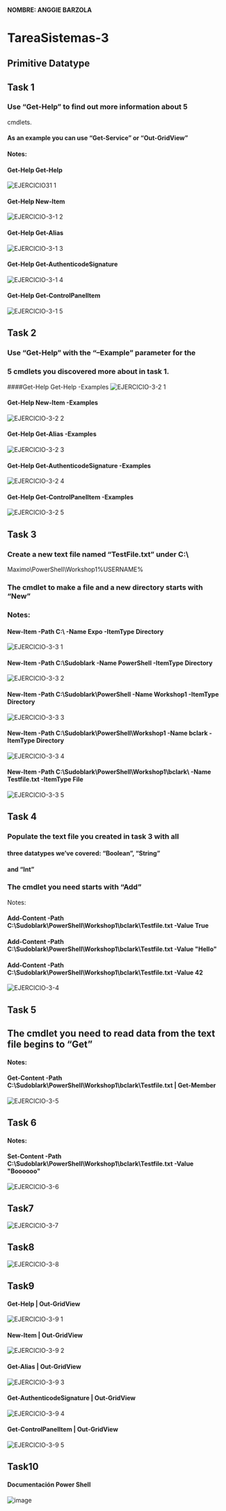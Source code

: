 #### NOMBRE: ANGGIE BARZOLA
# TareaSistemas-3
## Primitive Datatype
## Task 1
### Use “Get-Help” to find out more information about 5
cmdlets.
#### As an example you can use “Get-Service” or “Out-GridView”
#### Notes:
#### Get-Help Get-Help
![EJERCICIO31 1](https://user-images.githubusercontent.com/91564729/160583294-2ad54a38-2aad-4849-9111-43787f2449e3.JPG)
#### Get-Help New-Item
![EJERCICIO-3-1 2](https://user-images.githubusercontent.com/91564729/160583297-ff26cb0c-ac04-40ad-954f-56e32287ec5e.JPG)
#### Get-Help Get-Alias
![EJERCICIO-3-1 3](https://user-images.githubusercontent.com/91564729/160583301-849fff63-dff6-422f-b6b9-909d4b5b8e84.JPG)
#### Get-Help Get-AuthenticodeSignature
![EJERCICIO-3-1 4](https://user-images.githubusercontent.com/91564729/160583204-86944cd5-3153-4eca-888a-3565ee73092d.JPG)
#### Get-Help Get-ControlPanelItem
![EJERCICIO-3-1 5](https://user-images.githubusercontent.com/91564729/160583212-8706c8c6-0c4b-44c8-894f-89b234d25928.JPG)

## Task 2
### Use “Get-Help” with the “–Example” parameter for the
### 5 cmdlets you discovered more about in task 1.

####Get-Help Get-Help -Examples
![EJERCICIO-3-2 1](https://user-images.githubusercontent.com/91564729/160656496-681c1dee-6592-444c-b1e6-c5dbcbe14acb.JPG)

#### Get-Help New-Item -Examples
![EJERCICIO-3-2 2](https://user-images.githubusercontent.com/91564729/160656501-684bde1e-0a6f-45a8-943a-6305d69d84a8.JPG)
#### Get-Help Get-Alias -Examples
![EJERCICIO-3-2 3](https://user-images.githubusercontent.com/91564729/160656502-1694ae62-4658-4719-919b-f1ae801e1252.JPG)
#### Get-Help Get-AuthenticodeSignature -Examples
![EJERCICIO-3-2 4](https://user-images.githubusercontent.com/91564729/160656504-998ba864-16de-4cf3-99f5-030bc450b5a0.JPG)

#### Get-Help Get-ControlPanelItem -Examples
![EJERCICIO-3-2 5](https://user-images.githubusercontent.com/91564729/160656505-8289c831-d6cd-416a-b089-8e3d3d1ec4cf.JPG)

## Task 3
### Create a new text file named “TestFile.txt” under C:\
Maximo\PowerShell\Workshop1\%USERNAME%

### The cmdlet to make a file and a new directory starts with “New”
### Notes:
#### New-Item -Path C:\ -Name Expo -ItemType Directory

![EJERCICIO-3-3 1](https://user-images.githubusercontent.com/91564729/160583217-ba59de88-6992-49d0-9ea0-32790cf07986.JPG)

#### New-Item -Path C:\Sudoblark -Name PowerShell -ItemType Directory
![EJERCICIO-3-3 2](https://user-images.githubusercontent.com/91564729/160583220-33303547-7dd9-4c0c-b3eb-ac9f1f8c9ce5.JPG)

#### New-Item -Path C:\Sudoblark\PowerShell -Name Workshop1 -ItemType Directory
![EJERCICIO-3-3 3](https://user-images.githubusercontent.com/91564729/160583223-89d7185b-cc74-4f76-9b7f-429346182245.JPG)

#### New-Item -Path C:\Sudoblark\PowerShell\Workshop1 -Name bclark -ItemType Directory
![EJERCICIO-3-3 4](https://user-images.githubusercontent.com/91564729/160583228-d5dea15e-b5a3-46e6-b588-3d35cefb5f44.JPG)

#### New-Item -Path C:\Sudoblark\PowerShell\Workshop1\bclark\ -Name Testfile.txt -ItemType File

![EJERCICIO-3-3 5](https://user-images.githubusercontent.com/91564729/160583234-3b7aabf4-3851-44cb-9555-9142f0dd6dbd.JPG)

## Task 4
### Populate the text file you created in task 3 with all
#### three datatypes we’ve covered: “Boolean”, “String”
#### and “Int”
### The cmdlet you need starts with “Add”
Notes:
#### Add-Content -Path C:\Sudoblark\PowerShell\Workshop1\bclark\Testfile.txt -Value True
#### Add-Content -Path C:\Sudoblark\PowerShell\Workshop1\bclark\Testfile.txt -Value "Hello"
#### Add-Content -Path C:\Sudoblark\PowerShell\Workshop1\bclark\Testfile.txt -Value 42
![EJERCICIO-3-4](https://user-images.githubusercontent.com/91564729/160583237-46962f25-ee31-4d7c-934f-6a2bedb62862.JPG)

## Task 5
## The cmdlet you need to read data from the text file begins to “Get”
#### Notes:
#### Get-Content -Path C:\Sudoblark\PowerShell\Workshop1\bclark\Testfile.txt | Get-Member
![EJERCICIO-3-5](https://user-images.githubusercontent.com/91564729/160583245-f7a57378-bf02-4535-a598-14bd4d3faef2.JPG)

## Task 6
#### Notes:
#### Set-Content -Path C:\Sudoblark\PowerShell\Workshop1\bclark\Testfile.txt -Value "Boooooo"
![EJERCICIO-3-6](https://user-images.githubusercontent.com/91564729/160583252-8087bd0c-0191-45f0-9535-4da1c67a2ba1.JPG)

## Task7
![EJERCICIO-3-7](https://user-images.githubusercontent.com/91564729/160583257-8a64942d-c924-4ce7-9f15-e2505171936d.JPG)

## Task8
![EJERCICIO-3-8](https://user-images.githubusercontent.com/91564729/160583270-ddd78c6f-56c5-4d77-971f-be33a37853cc.JPG)

## Task9
#### Get-Help | Out-GridView
![EJERCICIO-3-9 1](https://user-images.githubusercontent.com/91564729/160583273-f90960fb-0af6-4ab7-9455-39c44c738653.JPG)

#### New-Item | Out-GridView
![EJERCICIO-3-9 2](https://user-images.githubusercontent.com/91564729/160583277-4c1a9146-3d75-47e1-a157-dc7302195e4e.JPG)

#### Get-Alias | Out-GridView
![EJERCICIO-3-9 3](https://user-images.githubusercontent.com/91564729/160583281-e774cc6d-f139-4e81-b7af-04286ef6f302.JPG)

#### Get-AuthenticodeSignature | Out-GridView
![EJERCICIO-3-9 4](https://user-images.githubusercontent.com/91564729/160583283-eafd88e3-abcc-496c-8e7d-ca5618423b27.JPG)

#### Get-ControlPanelItem | Out-GridView
![EJERCICIO-3-9 5](https://user-images.githubusercontent.com/91564729/160583291-0236228f-25ec-4417-97ec-cb631a78a165.JPG)





## Task10
#### Documentación Power Shell
![image](https://user-images.githubusercontent.com/91564729/160661855-a70079c6-8d5e-4dba-bd24-309281571d7c.png)

